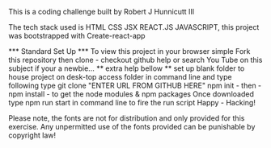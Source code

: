 This is a coding challenge built by Robert J Hunnicutt III

The tech stack used is HTML CSS JSX REACT.JS JAVASCRIPT, this project was bootstrapped with Create-react-app

*** Standard Set Up *** 
To view this project in your browser simple Fork this repository then clone - checkout github help or search You Tube on this subject if your a newbie...
** extra help bellow **
set up blank folder to house project on desk-top
access folder in command line and type following 
type git clone "ENTER URL FROM GITHUB HERE" npm init - then - npm install - to get the node modules & npm packages
Once downloaded type npm run start in command line to fire the run script
Happy - Hacking!

Please note, the fonts are not for distribution and only provided for this exercise. Any unpermitted use of the fonts provided can be punishable by copyright law!